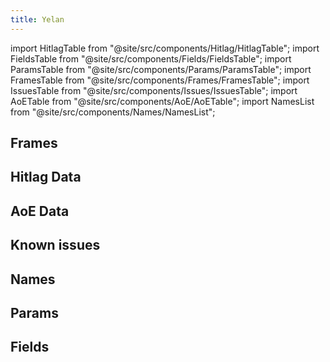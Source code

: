 ```yaml
---
title: Yelan
---
```


import HitlagTable from "@site/src/components/Hitlag/HitlagTable";
import FieldsTable from "@site/src/components/Fields/FieldsTable";
import ParamsTable from "@site/src/components/Params/ParamsTable";
import FramesTable from "@site/src/components/Frames/FramesTable";
import IssuesTable from "@site/src/components/Issues/IssuesTable";
import AoETable from "@site/src/components/AoE/AoETable";
import NamesList from "@site/src/components/Names/NamesList";

## Frames

<FramesTable item_key="yelan" />

## Hitlag Data

<HitlagTable item_key="yelan" />

## AoE Data

<AoETable item_key="yelan" />

## Known issues

<IssuesTable item_key="yelan" />

## Names

<NamesList item_key="yelan" />

## Params

<ParamsTable item_key="yelan" />

## Fields

<FieldsTable item_key="yelan" />
